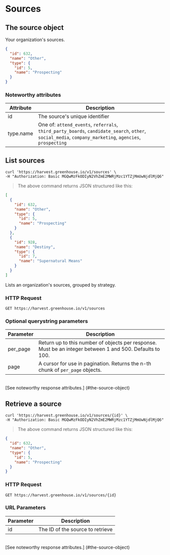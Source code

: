 # Sources

## The source object 

Your organization's sources.

```json
{
  "id": 632,
  "name": "Other",
  "type": {
    "id": 5,
    "name": "Prospecting"
  }
}
```

### Noteworthy attributes

| Attribute | Description |
|-----------|-------------|
| id | The source's unique identifier |
| type.name | One of: `attend_events`, `referrals`, `third_party_boards`, `candidate_search`, `other`, `social_media`, `company_marketing`, `agencies`, `prospecting`

## List sources

```shell
curl 'https://harvest.greenhouse.io/v1/sources' \
-H "Authorization: Basic MGQwMzFkODIyN2VhZmE2MWRjMzc1YTZjMmUwNjdlMjQ6"
```

> The above command returns JSON structured like this:

```json
[
  {
    "id": 632,
    "name": "Other",
    "type": {
      "id": 5,
      "name": "Prospecting"
    }
  },
  {
    "id": 928,
    "name": "Destiny",
    "type": {
      "id": 7,
      "name": "Supernatural Means"
    }
  }
]
```

Lists an organization's sources, grouped by strategy.

### HTTP Request

`GET https://harvest.greenhouse.io/v1/sources`

### Optional querystring parameters

| Parameter | Description |
|-----------|-------------|
| per_page | Return up to this number of objects per response. Must be an integer between 1 and 500. Defaults to 100.
| page | A cursor for use in pagination.  Returns the n-th chunk of `per_page` objects.

<br>
[See noteworthy response attributes.] (#the-source-object)

## Retrieve a source 

```shell
curl 'https://harvest.greenhouse.io/v1/sources/{id}' \
-H "Authorization: Basic MGQwMzFkODIyN2VhZmE2MWRjMzc1YTZjMmUwNjdlMjQ6"
```

> The above command returns JSON structured like this:

```json
{
  "id": 632,
  "name": "Other",
  "type": {
    "id": 5,
    "name": "Prospecting"
  }
}
```

### HTTP Request

`GET https://harvest.greenhouse.io/v1/sources/{id}`

### URL Parameters

Parameter | Description
--------- | -----------
id | The ID of the source to retrieve

<br>
[See noteworthy response attributes.] (#the-source-object)